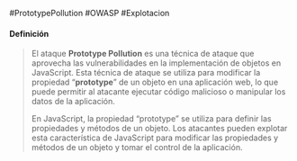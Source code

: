 #PrototypePollution #OWASP #Explotacion 
#### Definición
>El ataque **Prototype Pollution** es una técnica de ataque que aprovecha las vulnerabilidades en la implementación de objetos en JavaScript. Esta técnica de ataque se utiliza para modificar la propiedad “**prototype**” de un objeto en una aplicación web, lo que puede permitir al atacante ejecutar código malicioso o manipular los datos de la aplicación.
>
>En JavaScript, la propiedad “prototype” se utiliza para definir las propiedades y métodos de un objeto. Los atacantes pueden explotar esta característica de JavaScript para modificar las propiedades y métodos de un objeto y tomar el control de la aplicación.


